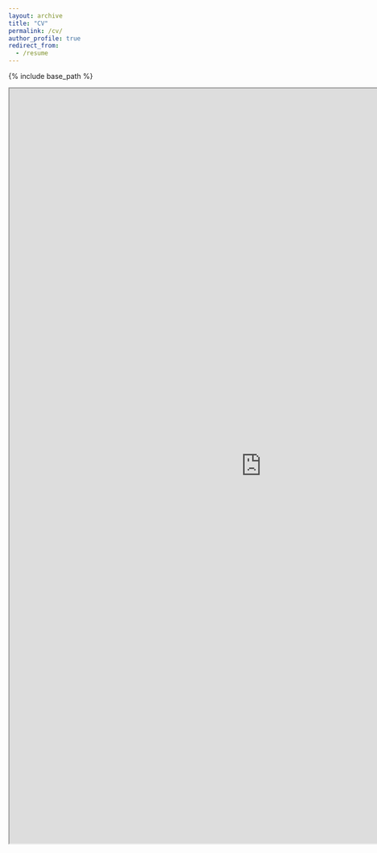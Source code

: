 ```yaml
---
layout: archive
title: "CV"
permalink: /cv/
author_profile: true
redirect_from:
  - /resume
---
```


{% include base_path %}



<iframe width='1000' height='1500' src="https://docs.google.com/document/d/e/2PACX-1vTg0vhzHo3ahJD2mtNDwpBXdkCDInmJ2yq6pzm0UM_sz-1-KW_k-9QiP6DSuqLP_8_ymd1mVmPDf5y6/pub?embedded=true"></iframe>

